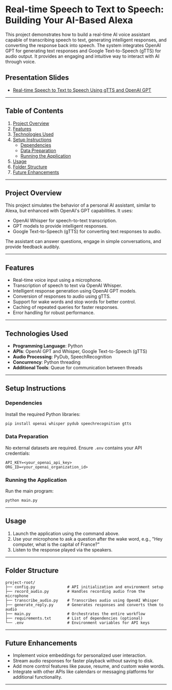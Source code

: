 # Real-time Speech to Text to Speech: Building Your AI-Based Alexa

This project demonstrates how to build a real-time AI voice assistant capable of transcribing speech to text, generating intelligent responses, and converting the response back into speech. The system integrates OpenAI GPT for generating text responses and Google Text-to-Speech (gTTS) for audio output. It provides an engaging and intuitive way to interact with AI through voice.

## Presentation Slides
- [Real-time Speech to Text to Speech Using gTTS and OpenAI GPT](https://docs.google.com/presentation/d/1CbL2lFYBnSoTADHjQwgMuR8LvWWeAMimzO6QSCxSjxI/edit?usp=sharing)

---

## Table of Contents
1. [Project Overview](#project-overview)
2. [Features](#features)
3. [Technologies Used](#technologies-used)
4. [Setup Instructions](#setup-instructions)
   - [Dependencies](#dependencies)
   - [Data Preparation](#data-preparation)
   - [Running the Application](#running-the-application)
5. [Usage](#usage)
6. [Folder Structure](#folder-structure)
7. [Future Enhancements](#future-enhancements)

---

## Project Overview
This project simulates the behavior of a personal AI assistant, similar to Alexa, but enhanced with OpenAI's GPT capabilities. It uses:
- OpenAI Whisper for speech-to-text transcription.
- GPT models to provide intelligent responses.
- Google Text-to-Speech (gTTS) for converting text responses to audio.

The assistant can answer questions, engage in simple conversations, and provide feedback audibly.

---

## Features
- Real-time voice input using a microphone.
- Transcription of speech to text via OpenAI Whisper.
- Intelligent response generation using OpenAI GPT models.
- Conversion of responses to audio using gTTS.
- Support for wake words and stop words for better control.
- Caching of repeated queries for faster responses.
- Error handling for robust performance.

---

## Technologies Used
- **Programming Language**: Python
- **APIs**: OpenAI GPT and Whisper, Google Text-to-Speech (gTTS)
- **Audio Processing**: PyDub, SpeechRecognition
- **Concurrency**: Python threading
- **Additional Tools**: Queue for communication between threads

---

## Setup Instructions

### Dependencies
Install the required Python libraries:
```bash
pip install openai whisper pydub speechrecognition gtts
```

### Data Preparation
No external datasets are required. Ensure `.env` contains your API credentials:
```
API_KEY=<your_openai_api_key>
ORG_ID=<your_openai_organization_id>
```

### Running the Application
Run the main program:
```bash
python main.py
```

---

## Usage
1. Launch the application using the command above.
2. Use your microphone to ask a question after the wake word, e.g., "Hey computer, what is the capital of France?"
3. Listen to the response played via the speakers.

---

## Folder Structure
```
project-root/
├── config.py              # API initialization and environment setup
├── record_audio.py        # Handles recording audio from the microphone
├── transcribe_audio.py    # Transcribes audio using OpenAI Whisper
├── generate_reply.py      # Generates responses and converts them to audio
├── main.py                # Orchestrates the entire workflow
├── requirements.txt       # List of dependencies (optional)
└── .env                   # Environment variables for API keys
```

---

## Future Enhancements
- Implement voice embeddings for personalized user interaction.
- Stream audio responses for faster playback without saving to disk.
- Add more control features like pause, resume, and custom wake words.
- Integrate with other APIs like calendars or messaging platforms for additional functionality.

---